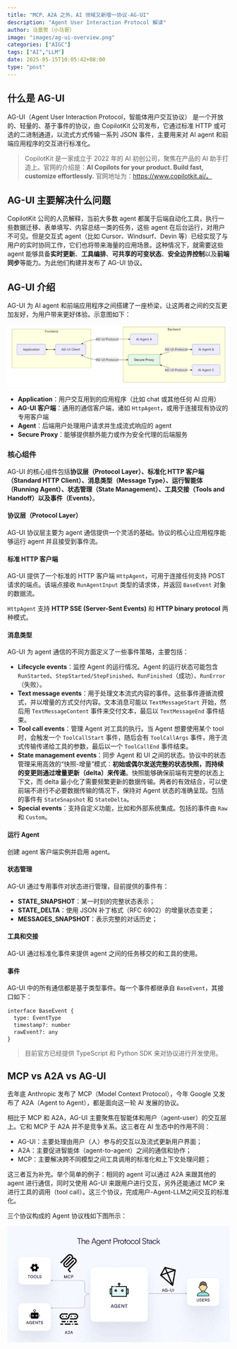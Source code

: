 ```yaml
---
title: "MCP、A2A 之外，AI 领域又新增一协议-AG-UI"
description: "Agent User Interaction Protocol 解读"
author: 马景贺（小马哥）
image: "images/ag-ui-overview.png"
categories: ["AIGC"]
tags: ["AI","LLM"]
date: 2025-05-15T10:05:42+08:00
type: "post"
---
```


## 什么是 AG-UI

AG-UI（Agent User Interaction Protocol，智能体用户交互协议） 是一个开放的、轻量的、基于事件的协议，由 CopilotKit 公司发布，它通过标准 HTTP 或可选的二进制通道，以流式方式传输一系列 JSON 事件，主要用来对 AI agent 和前端应用程序的交互进行标准化。

> CopilotKit 是一家成立于 2022 年的 AI 初创公司，聚焦在产品的 AI 助手打造上。官网的介绍是：**AI Copilots for your product. Build fast, customize effortlessly.** 官网地址为：https://www.copilotkit.ai/。

## AG-UI 主要解决什么问题

CopilotKit 公司的人员解释，当前大多数 agent 都属于后端自动化工具，执行一些数据迁移、表单填写、内容总结一类的任务，这些 agent 在后台运行，对用户不可见。但是交互式 agent（比如 Cursor、Windsurf、Devin 等）已经实现了与用户的实时协同工作，它们也将带来海量的应用场景。这种情况下，就需要这些 agent 能够具备**实时更新**、**工具编排**、**可共享的可变状态**、**安全边界控制**以及**前端同步**等能力。为此他们构建并发布了 AG-UI 协议。

## AG-UI 介绍

AG-UI 为 AI agent 和前端应用程序之间搭建了一座桥梁，让这两者之间的交互更加友好，为用户带来更好体验。示意图如下：

![ag-ui-arch](images/ag-ui-overview.png)

- **Application**：用户交互用到的应用程序（比如 chat 或其他任何 AI 应用）
- **AG-UI 客户端**：通用的通信客户端，诸如 `HttpAgent`，或用于连接现有协议的专用客户端
- **Agent**：后端用户处理用户请求并生成流式响应的 agent
- **Secure Proxy**：能够提供额外能力或作为安全代理的后端服务

### 核心组件

AG-UI 的核心组件包括**协议层（Protocol Layer）、标准化 HTTP 客户端（Standard HTTP Client）、消息类型（Message Type）、运行智能体（Running Agent）、状态管理（State Management）、工具交接（Tools and Handoff）以及事件（Events）**。

#### 协议层（Protocol Layer）

AG-UI 协议层主要为 agent 通信提供一个灵活的基础。协议的核心让应用程序能够运行 agent 并且接受到事件流。

#### 标准 HTTP 客户端

AG-UI 提供了一个标准的 HTTP 客户端 `HttpAgent`，可用于连接任何支持 POST 请求的端点。该端点接收 `RunAgentInput` 类型的请求体，并返回 `BaseEvent` 对象的数据流。 

`HttpAgent` 支持 **HTTP SSE (Server-Sent Events)** 和 **HTTP binary protocol** 两种模式。

#### 消息类型

AG-UI 为 agent 通信的不同方面定义了一些事件策略，主要包括：

- **Lifecycle events**：监控 Agent 的运行情况。Agent 的运行状态可能包含 `RunStarted`、`StepStarted/StepFinished`、`RunFinished`（成功）、`RunError`（失败）。
- **Text message events**：用于处理文本流式内容的事件。这些事件遵循流模式，并以增量的方式交付内容。文本消息可能以 `TextMessageStart` 开始，然后用 `TextMessageContent` 事件来交付文本，最后以 `TextMessageEnd` 事件结束。
- **Tool call events**：管理 Agent 对工具的执行。当 Agent 想要使用某个 tool 时，会触发一个 `ToolCallStart` 事件，随后会有 `ToolCallArgs` 事件，用于流式传输传递给工具的参数，最后以一个 `ToolCallEnd` 事件结束。
- **State management events**：同步 Agent 和 UI 之间的状态。协议中的状态管理采用高效的“快照-增量”模式：**初始或偶尔发送完整的状态快照，而持续的变更则通过增量更新（delta）来传递**。快照能够确保前端有完整的状态上下文，而 delta 最小化了需要频繁更新的数据传输。两者的有效结合，可以使前端不进行不必要数据传输的情况下，保持对 Agent 状态的准确呈现。包括的事件有 `StateSnapshot` 和 `StateDelta`。
- **Special events**：支持自定义功能，比如和外部系统集成。包括的事件由 `Raw` 和 `Custom`。

#### 运行 Agent

创建 agent 客户端实例并启用 agent。

#### 状态管理

AG-UI 通过专用事件对状态进行管理，目前提供的事件有：

- **STATE_SNAPSHOT**：某一时刻的完整状态表示；
- **STATE_DELTA**：使用 JSON 补丁格式（RFC 6902）的增量状态变更；
- **MESSAGES_SNAPSHOT**：表示完整的对话历史；

#### 工具和交接

AG-UI 通过标准化事件来提供 agent 之间的任务移交的和工具的使用。

#### 事件

AG-UI 中的所有通信都是基于类型事件。每一个事件都继承自 `BaseEvent`，其接口如下：

```
interface BaseEvent {
  type: EventType
  timestamp?: number
  rawEvent?: any
}
```

> 目前官方已经提供 TypeScript 和 Python SDK 来对协议进行开发使用。

## MCP vs A2A vs AG-UI

去年底 Anthropic 发布了 MCP（Model Context Protocol），今年 Google 又发布了 A2A（Agent to Agent），都是面向这一轮 AI 发展的协议。

相比于 MCP 和 A2A，AG-UI 主要聚焦在智能体和用户（agent-user）的交互层上。它和 MCP 于 A2A 并不是竞争关系。这三者在 AI 生态中的作用不同：

- AG-UI：主要处理由用户（人）参与的交互以及流式更新用户界面；
- A2A：主要促进智能体（agent-to-agent）之间的通信和协作；
- MCP：主要解决跨不同模型之间工具调用的标准化和上下文处理问题；

这三者互为补充。举个简单的例子：相同的 agent 可以通过 A2A 来跟其他的 agent 进行通信，同时又使用 AG-UI 来跟用户进行交互，另外还能通过 MCP 来进行工具的调用（tool call）。这三个协议，完成用户-Agent-LLM之间交互的标准化。

三个协议构成的 Agent 协议栈如下图所示：

![ag-ui-overview](images/ag-ui-arch.webp)
